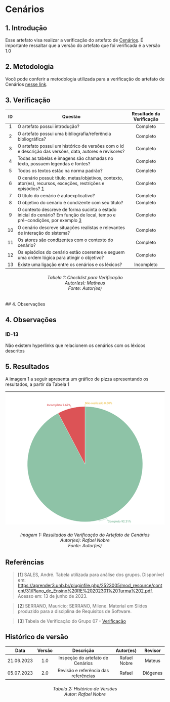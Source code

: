 # Cenários

## 1. Introdução
Esse artefato visa realizar a verificação do artefato de [Cenários](https://requisitos-de-software.github.io/2023.1-Twitch/modelagem/cenarios/). É importante ressaltar que a versão do artefato que foi verificada é a versão 1.0

## 2. Metodologia
Você pode conferir a metodologia utilizada para a verificação do artefato de Cenários [nesse link](../planejamento/#2-metodologia).

## 3. Verificação

| ID |Questão| Resultado da Verificação |
| :---: | --- | :---: |
| 1   | O artefato possui introdução? |      Completo    |
| 2   | O artefato possui uma bibliografia/referência bibliográfica?   |     Completo      |
| 3   | O artefato possui um histórico de versões com o id e descrição das versões, data, autores e revisores? |    Completo       |  
| 4   | Todas as tabelas e imagens são chamadas no texto, possuem legendas e fontes? |     Completo |
| 5   | Todos os textos estão na norma padrão? |     Completo      |
| 6   | O cenário possui: título, metas/objetivos, contexto, ator(es), recursos, exceções, restrições e episódios? [1](#1)|     Completo   |
| 7   | O título do cenário é autoexplicativo? |     Completo |
| 8   | O objetivo do cenário é condizente com seu título? |     Completo     |
| 9   | O contexto descreve de forma sucinta o estado inicial do cenário? Em função de local, tempo e pré-condições, por exemplo [3](#3)|    Completo    |
| 10   | O cenário descreve situações realistas e relevantes de interação do sistema?   |     Completo      |
| 11   | Os atores são condizentes com o contexto do cenário? |     Completo      |  
| 12   | Os episódios do cenário estão coerentes e seguem uma ordem lógica para atingir o objetivo? |     Completo      |
| 13   | Existe uma ligação entre os cenários e os léxicos? |     Incompleto  |

<h6 align = "center"> Tabela 1: Checklist para Verificação
<br> Autor(es): Matheus
<br>Fonte: Autor(es)</h6>
## 4. Observações

## 4. Observações

### ID-13

Não existem hyperlinks que relacionem os cenários com os léxicos descritos

## 5. Resultados
A imagem 1 a seguir apresenta um gráfico de pizza apresentando os resultados, a partir da Tabela 1

![Resultados 100](./imagens/resultado_cenarios.png)
<h6 align = "center"> Imagem 1: Resultados da Verificação do Artefato de Cenários
<br> Autor(es): Rafael Nobre
<br>Fonte: Autor(es)</h6>

## Referências

> <a id="1">[1]</a> SALES, André. Tabela utilizada para análise dos grupos. Disponível em: https://aprender3.unb.br/pluginfile.php/2523005/mod_resource/content/31/Plano_de_Ensino%20RE%20202301%20Turma%202.pdf. Acesso em: 13 de junho de 2023.

> <a id="2">[2]</a> SERRANO, Maurício; SERRANO, Milene. Material em Slides produzido para a disciplina de Requisitos de Software.

> <a id="3">[3]</a> Tabela de Verificação do Grupo 07 - [Verificação](https://requisitos-de-software.github.io/2023.1-Petz/analise/teste/cenarios/)

## Histórico de versão
|    Data    | Versão | Descrição                                                                      | Autor(es)  | Revisor  |
| :--------: | :----: | :----------------------------------------------------------------------------: | :--------: | :------: |
| 21.06.2023 | 1.0    | Inspeção do artefato de Cenários|   Rafael Nobre   | Mateus |
| 05.07.2023 | 2.0    | Revisão e referência das referências |   Rafael   | Diógenes  |


<h6 align = "center"> Tabela 2: Histórico de Versões
<br> Autor: Rafael Nobre</h6>